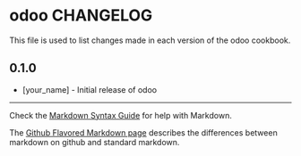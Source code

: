 odoo CHANGELOG
==============

This file is used to list changes made in each version of the odoo cookbook.

0.1.0
-----
- [your_name] - Initial release of odoo

- - -
Check the [Markdown Syntax Guide](http://daringfireball.net/projects/markdown/syntax) for help with Markdown.

The [Github Flavored Markdown page](http://github.github.com/github-flavored-markdown/) describes the differences between markdown on github and standard markdown.
